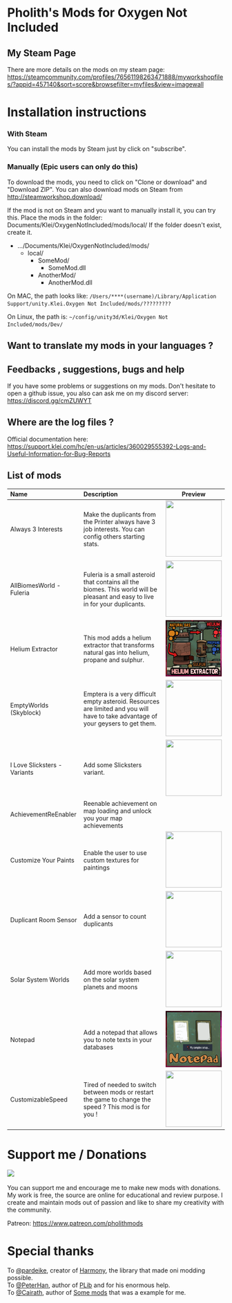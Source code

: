 


# Pholith's Mods for Oxygen Not Included

## My Steam Page
There are more details on the mods on my steam page:
https://steamcommunity.com/profiles/76561198263471888/myworkshopfiles/?appid=457140&sort=score&browsefilter=myfiles&view=imagewall

# Installation instructions

### With Steam
You can install the mods by Steam just by click on "subscribe".

### Manually (Epic users can only do this)
To download the mods, you need to click on "Clone or download" and "Download ZIP".
You can also download mods on Steam from http://steamworkshop.download/

If the mod is not on Steam and you want to manually install it, you can try this.
Place the mods in the folder: Documents/Klei/OxygenNotIncluded/mods/local/
If the folder doesn't exist, create it.
* .../Documents/Klei/OxygenNotIncluded/mods/
  * local/
    * SomeMod/
      * SomeMod.dll
    * AnotherMod/
      * AnotherMod.dll

 On MAC, the path looks like: `/Users/****(username)/Library/Application Support/unity.Klei.Oxygen Not Included/mods/?????????`
 
 On Linux, the path is: `~/config/unity3d/Klei/Oxygen Not Included/mods/Dev/`

## Want to translate my mods in your languages ?


## Feedbacks , suggestions, bugs and help
If you have some problems or suggestions on my mods. 
Don't hesitate to open a github issue, you also can ask me on my discord server:
https://discord.gg/cmZUWYT

## Where are the log files ?
Official documentation here:     
https://support.klei.com/hc/en-us/articles/360029555392-Logs-and-Useful-Information-for-Bug-Reports

## List of mods
| **Name**        | **Description**     | **Preview** | 
| :----- | :------| :-------:|
| Always 3 Interests  | Make the duplicants from the Printer always have 3 job interests.  You can config others starting stats. |<img src="/src/Always3Interests/screen.png" height="130" width="130" />
| AllBiomesWorld - Fuleria| Fuleria is a small asteroid that contains all the biomes. This world will be pleasant and easy to live in for your duplicants. |<img src="/src/AllBiomesWorld/screen.png" height="130" width="130" />|
| Helium Extractor | This mod adds a helium extractor that transforms natural gas into helium, propane and sulphur.     |<img src="/src/HeliumExtractor/screen.png" height="130" width="130" />|
| EmptyWorlds (Skyblock)| Emptera is a very difficult empty asteroid. Resources are limited and you will have to take advantage of your geysers to get them.     |<img src="/src/EmptyWorlds/screen1.png" height="130" width="130" />|
| I Love Slicksters - Variants | Add some Slicksters variant.    |<img src="/src/ILoveSlicksters/screen1.png" height="130" width="130" />|
| AchievementReEnabler | Reenable achievement on map loading and unlock you your map achievements			||
| Customize Your Paints | Enable the user to use custom textures for paintings							|<img src="/src/CustomizeYourPaints/screen1.png" height="130" width="130" />|
| Duplicant Room Sensor | Add a sensor to count duplicants						|<img src="/src/DuplicantRoomSensor/screen1.png" height="130" width="130" />|
| Solar System Worlds |Add more worlds based on the solar system planets and moons   |<img src="/src/SolarSystemWorlds/screen1.png" height="130" width="130" />|
| Notepad |Add a notepad that allows you to note texts in your databases    |<img src="/src/Notepad/screen1.png" height="130" width="130" />|
| CustomizableSpeed | Tired of needed to switch between mods or restart the game to change the speed ? This mod is for you !|<img src="/src/CustomizableSpeed/screen1.png" height="130" width="130" />

# Support me / Donations
<img src="https://upload.wikimedia.org/wikipedia/commons/8/82/Patreon_logo_with_wordmark.svg" width="130" />

You can support me and encourage me to make new mods with donations.    
My work is free, the source are online for educational and review purpose.
 I create and maintain mods out of passion and like to share my creativity with the community. 

Patreon: https://www.patreon.com/pholithmods 


# Special thanks
To [@pardeike](https://github.com/pardeike), creator of [Harmony](https://github.com/pardeike/Harmony), the library that made oni modding possible.  
To [@PeterHan](https://github.com/peterhaneve), author of [PLib](https://github.com/peterhaneve/ONIMods/tree/master/PLib) and for his enormous help.    
To [@Cairath](https://github.com/Cairath), author of [Some mods](https://github.com/Cairath/ONI-Mods) that was a example for me.
